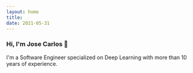 ```yaml
---
layout: home
title: 
date: 2021-05-31 
---
```


### Hi, I'm Jose Carlos 👋
I'm a Software Engineer specialized on Deep Learning with more than 10 years of experience.

<!--a href="mailto:josecarlosyn@gmail.com" class="highlighted">Contact me</a-->